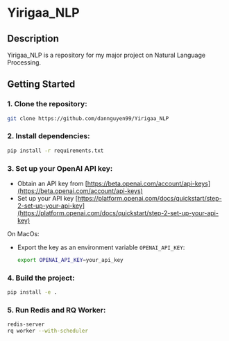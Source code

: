 # Yirigaa_NLP
## Description

Yirigaa_NLP is a repository for my major project on Natural Language Processing.

## Getting Started

### 1. Clone the repository:
   ```bash
   git clone https://github.com/dannguyen99/Yirigaa_NLP
   ```

### 2. **Install dependencies:**
   ```bash
   pip install -r requirements.txt
   ```

### 3. Set up your OpenAI API key:
   * Obtain an API key from [https://beta.openai.com/account/api-keys](https://beta.openai.com/account/api-keys)
   * Set up your API key [https://platform.openai.com/docs/quickstart/step-2-set-up-your-api-key](https://platform.openai.com/docs/quickstart/step-2-set-up-your-api-key)

   On MacOs:

   * Export the key as an environment variable `OPENAI_API_KEY`:

     ```bash
     export OPENAI_API_KEY=your_api_key
     ```

### 4. Build the project:

```bash
pip install -e .
```

### 5. Run Redis and RQ Worker:

```bash
redis-server
rq worker --with-scheduler
```